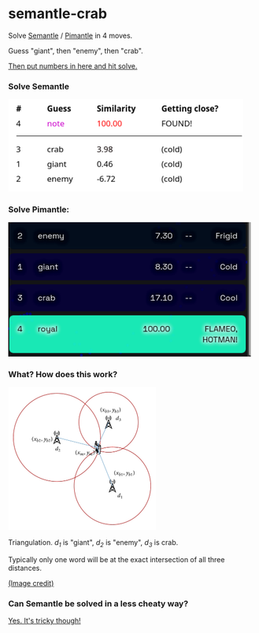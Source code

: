 # semantle-crab
Solve [Semantle](https://semantle.novalis.org/) / [Pimantle](https://semantle.pimanrul.es/) in 4 moves. 

Guess "giant", then "enemy", then "crab". 

[Then put numbers in here and hit solve.](https://crab.manimino.com/)

### Solve Semantle

<img src="docs/semantle-crab.png" width="477" />

### Solve Pimantle:
<img src="docs/pimantle-crab.png" width="493" />

### What? How does this work?

<img src="docs/triangulation.jpg" width="300" />

Triangulation. *d<sub>1</sub>* is "giant", *d<sub>2</sub>* is "enemy", *d<sub>3</sub>* is crab.

Typically only one word will be at the exact intersection of all three distances.

[(Image credit)](https://www.researchgate.net/publication/281753273_Mobile_Localization_Based_on_Received_Signal_Strength_and_Pearson's_Correlation_Coefficient)

### Can Semantle be solved in a less cheaty way?

[Yes. It's tricky though!]((https://www.github.com/manimino/semantle-solver))